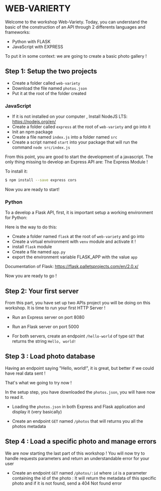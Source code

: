 # WEB-VARIERTY

Welcome to the workshop Web-Variety. Today, you can understand the basic of the construction of an API through 2 differents languages and frameworks:

- Python with FLASK
- JavaScript with EXPRESS

To put it in some context: we are going to create a basic photo gallery ! 

## Step 1: Setup the two projects

- Create a folder called `web-variety`
- Download the file named `photos.json`
- Put it at the root of the folder created

### JavaScript

- If it is not installed on your computer , Install NodeJS LTS: <a href="https://nodejs.org/en/">https://nodejs.org/en/</a>
- Create a folder called `express` at the root of `web-variety` and go into it
- Init an npm package
- Create a file named `index.js` into a folder named `src`
- Create a script named `start` into your package that will run the command `node src/index.js`


From this point, you are good to start the development of a javascript. The only thing missing to develop an Express API are: The Express Module !

To install it: 

```bash
$ npm install --save express cors
```

Now you are ready to start! 

### Python

To a develop a Flask API, first, it is important setup a working environment for Python:

Here is the way to do this:

- Create a folder named `flask` at the root of `web-variety` and go into
- Create a virtual environment with `venv` module and activate it !
- install `flask` module
- Create a file named `app.py`
- export the environment variable FLASK_APP with the value `app`

Documentation of Flask: <a href="https://flask.palletsprojects.com/en/2.0.x/">https://flask.palletsprojects.com/en/2.0.x/</a>


Now you are ready to go !

## Step 2: Your first server

From this part, you have set up two APIs project you will be doing on this workshop. It is time to run your first HTTP Server !


- Run an Express server on port 8080

- Run an Flask server on port 5000

- For both servers, create an endpoint `/hello-world` of type `GET` that returns the string `Hello, world!`


## Step 3 : Load photo database

Having an endpoint saying "Hello, world!", it is great, but better if we could have real data sent !

That's what we going to try now !

In the setup step, you have downloaded the `photos.json`, you will have now to read it. 

- Loading the `photos.json` in both Express and Flask application and display it (very basically)

- Create an endpoint `GET` named `/photos` that will returns you all the photos metadata

## Step 4 : Load a specific photo and manage errors


We are now starting the last part of this workshop !  You will now try to handle requests parameters and return an understandable error for your user


- Create an endpoint `GET` named `/photos/:id` where `id` is a parameter containing the id of the photo : It will return the metadata of this specific photo and if it is not found, send a 404 Not found error